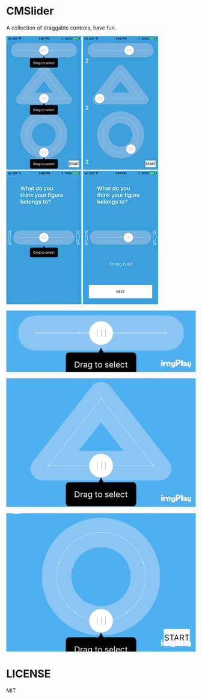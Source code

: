 # CMSlider #
A collection of draggable controls, have fun.

![Screenshot_01-w100](Screenshots/Screenshot_01.PNG)
![Screenshot_02-w100](Screenshots/Screenshot_02.PNG)
![Screenshot_03-w100](Screenshots/Screenshot_03.PNG)
![Screenshot_04-w100](Screenshots/Screenshot_04.PNG)

![LineSliderDemo-w100](Screenshots/LineSliderDemo.gif)

![TraingleSliderDemo-w100](Screenshots/TraingleSliderDemo.gif)

![CircleSliderDemo-w100](Screenshots/CircleSliderDemo.gif)

# LICENSE #
MIT

